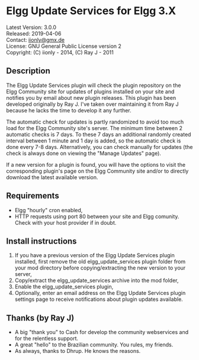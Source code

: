 Elgg Update Services for Elgg 3.X
=================================

Latest Version: 3.0.0  
Released: 2019-04-06  
Contact: iionly@gmx.de  
License: GNU General Public License version 2  
Copyright: (C) iionly - 2014, (C) Ray J - 2011


Description
-----------

The Elgg Update Services plugin will check the plugin repository on the Elgg Community site for updates of plugins installed on your site and notifies you by email about new plugin releases. This plugin has been developed originally by Ray J. I've taken over maintaining it from Ray J because he lacks the time to develop it any further.

The automatic check for updates is partly randomized to avoid too much load for the Elgg Community site's server. The minimum time between 2 automatic checks is 7 days. To these 7 days an additional randomly created interval between 1 minute and 1 day is added, so the automatic check is done every 7-8 days. Alternatively, you can check manually for updates (the check is always done on viewing the "Manage Updates" page).

If a new version for a plugin is found, you will have the options to visit the corresponding plugin's page on the Elgg Community site and/or to directly download the latest available version.


Requirements
------------

* Elgg "hourly" cron enabled,
* HTTP requests using port 80 between your site and Elgg comunity. Check with your host provider if in doubt.


Install instructions
--------------------

1. If you have a previous version of the Elgg Update Services plugin installed, first remove the old elgg_update_services plugin folder from your mod directory before copying/extracting the new version to your server,
2. Copy/extract the elgg_update_services archive into the mod folder,
3. Enable the elgg_update_services plugin,
4. Optionally, enter an email address on the Elgg Update Services plugin settings page to receive notifications about plugin updates available.


Thanks (by Ray J)
-----------------

* A big "thank you" to Cash for develop the community webservices and for the relentless support.
* A great "hello" to the Brazilian community. You rules, my friends.
* As always, thanks to Dhrup. He knows the reasons.
